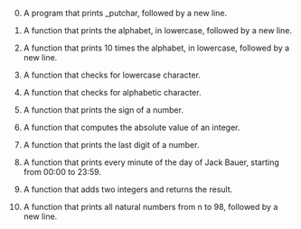 0. A program that prints _putchar, followed by a new line.

1. A function that prints the alphabet, in lowercase, followed by a new line.

2. A function that prints 10 times the alphabet, in lowercase, followed by a new line.

3. A function that checks for lowercase character.

4. A function that checks for alphabetic character.

5. A function that prints the sign of a number.

6. A function that computes the absolute value of an integer.

7. A function that prints the last digit of a number.

8. A function that prints every minute of the day of Jack Bauer, starting from 00:00 to 23:59.

10. A function that adds two integers and returns the result.

11. A function that prints all natural numbers from n to 98, followed by a new line.
